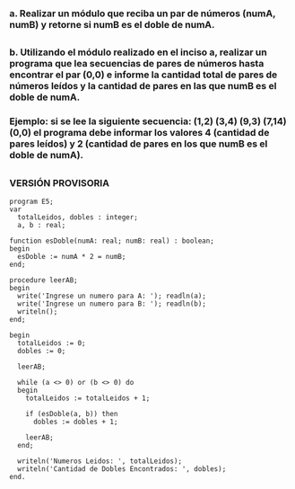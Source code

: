 ### a. Realizar un módulo que reciba un par de números (numA, numB) y retorne si numB es el doble de numA.
##
### b. Utilizando el módulo realizado en el inciso a, realizar un programa que lea secuencias de pares de números hasta encontrar el par (0,0) e informe la cantidad total de pares de números leídos y la cantidad de pares en las que numB es el doble de numA.
### Ejemplo: si se lee la siguiente secuencia: (1,2) (3,4) (9,3) (7,14) (0,0) el programa debe informar los valores 4 (cantidad de pares leídos) y 2 (cantidad de pares en los que numB es el doble de numA).
##
### VERSIÓN PROVISORIA

```
program E5;
var
  totalLeidos, dobles : integer;
  a, b : real;
  
function esDoble(numA: real; numB: real) : boolean;
begin
  esDoble := numA * 2 = numB;
end;

procedure leerAB;
begin
  write('Ingrese un numero para A: '); readln(a);
  write('Ingrese un numero para B: '); readln(b);
  writeln();
end;

begin
  totalLeidos := 0;
  dobles := 0;

  leerAB;
  
  while (a <> 0) or (b <> 0) do
  begin
    totalLeidos := totalLeidos + 1;

    if (esDoble(a, b)) then
      dobles := dobles + 1;

    leerAB;
  end;
  
  writeln('Numeros Leidos: ', totalLeidos);
  writeln('Cantidad de Dobles Encontrados: ', dobles);
end.
```

